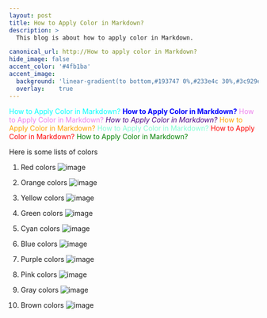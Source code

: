 ```yaml
---
layout: post
title: How to Apply Color in Markdown?
description: >
  This blog is about how to apply color in Markdown.

canonical_url: http://How to apply color in Markdown?
hide_image: false
accent_color: '#4fb1ba'
accent_image:
  background: 'linear-gradient(to bottom,#193747 0%,#233e4c 30%,#3c929e 50%,#d5d5d4 70%,#cdccc8 100%)'
  overlay:    true
---
```


<style>
c { color: cyan }
b { color: blue }
v { color: violet }
i { color: indigo }
o { color: Orange }
a { color: aquamarine }
r { color: Red }
g { color: Green }
</style>

<c>How to Apply Color in Markdown?</c>
<b>How to Apply Color in Markdown?</b>
<v>How to Apply Color in Markdown?</v>
<i>How to Apply Color in Markdown?</i>
<o>How to Apply Color in Markdown?</o>
<a>How to Apply Color in Markdown?</a>
<r>How to Apply Color in Markdown?</r>
<g>How to Apply Color in Markdown?</g>


Here is some lists of colors

1. Red colors
![image](https://user-images.githubusercontent.com/37147511/175799495-97f069b0-adb3-47f3-9e72-7dae296b97c2.png)

2. Orange colors
![image](https://user-images.githubusercontent.com/37147511/175799522-baed059e-966b-419b-852d-5eddff191f07.png)

3. Yellow colors
![image](https://user-images.githubusercontent.com/37147511/175799548-c01a1389-3d08-4067-b922-4a97f1b6b67e.png)

4. Green colors
![image](https://user-images.githubusercontent.com/37147511/175799569-102bdac1-8b8b-4b27-a03c-707f7638ec5f.png)

5. Cyan colors
![image](https://user-images.githubusercontent.com/37147511/175799590-77496160-dffc-4d68-85df-d90ff0a3fbf3.png)

6. Blue colors
![image](https://user-images.githubusercontent.com/37147511/175799609-a97fca29-1d29-4c5e-b3e7-aae6444cef86.png)

7. Purple colors
![image](https://user-images.githubusercontent.com/37147511/175799628-679fefc8-c92b-4c2a-a1bd-ac566a2c8204.png)

8. Pink colors
![image](https://user-images.githubusercontent.com/37147511/175799640-9b6bc642-3f37-41cd-9e5d-efe739da43bd.png)

9. Gray colors
![image](https://user-images.githubusercontent.com/37147511/175799655-5f17adfb-1282-4aad-a500-d7e70927d32a.png)

10. Brown colors
![image](https://user-images.githubusercontent.com/37147511/175799672-3e7f4065-9221-4152-8905-c31663e2e898.png)

